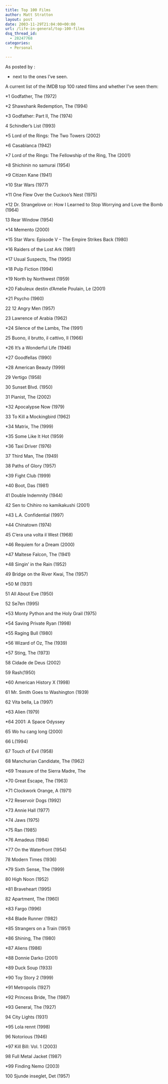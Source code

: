```yaml
---
title: Top 100 Films
author: Matt Stratton
layout: post
date: 2003-11-29T21:04:00+00:00
url: /life-in-general/top-100-films
dsq_thread_id:
  - 28247768
categories:
  - Personal

---
```

As posted by :

* next to the ones I&#8217;ve seen.

A current list of the IMDB top 100 rated films and whether I&#8217;ve seen them:

*1 Godfather, The (1972)
  
*2 Shawshank Redemption, The (1994)
  
*3 Godfather: Part II, The (1974)
  
4 Schindler&#8217;s List (1993)
  
*5 Lord of the Rings: The Two Towers (2002)
  
*6 Casablanca (1942)
  
*7 Lord of the Rings: The Fellowship of the Ring, The (2001)
  
*8 Shichinin no samurai (1954)
  
*9 Citizen Kane (1941)
  
*10 Star Wars (1977)
  
*11 One Flew Over the Cuckoo&#8217;s Nest (1975)
  
*12 Dr. Strangelove or: How I Learned to Stop Worrying and Love the Bomb (1964)
  
13 Rear Window (1954)
  
*14 Memento (2000)
  
*15 Star Wars: Episode V &#8211; The Empire Strikes Back (1980)
  
*16 Raiders of the Lost Ark (1981)
  
*17 Usual Suspects, The (1995)
  
*18 Pulp Fiction (1994)
  
*19 North by Northwest (1959)
  
*20 Fabuleux destin d&#8217;Amelie Poulain, Le (2001)
  
*21 Psycho (1960)
  
22 12 Angry Men (1957)
  
23 Lawrence of Arabia (1962)
  
*24 Silence of the Lambs, The (1991)
  
25 Buono, il brutto, il cattivo, Il (1966)
  
*26 It&#8217;s a Wonderful Life (1946)
  
*27 Goodfellas (1990)
  
*28 American Beauty (1999)
  
29 Vertigo (1958)
  
30 Sunset Blvd. (1950)
  
31 Pianist, The (2002)
  
*32 Apocalypse Now (1979)
  
33 To Kill a Mockingbird (1962)
  
*34 Matrix, The (1999)
  
*35 Some Like It Hot (1959)
  
*36 Taxi Driver (1976)
  
37 Third Man, The (1949)
  
38 Paths of Glory (1957)
  
*39 Fight Club (1999)
  
*40 Boot, Das (1981)
  
41 Double Indemnity (1944)
  
42 Sen to Chihiro no kamikakushi (2001)
  
*43 L.A. Confidential (1997)
  
*44 Chinatown (1974)
  
45 C&#8217;era una volta il West (1968)
  
*46 Requiem for a Dream (2000)
  
*47 Maltese Falcon, The (1941)
  
*48 Singin&#8217; in the Rain (1952)
  
49 Bridge on the River Kwai, The (1957)
  
*50 M (1931)
  
51 All About Eve (1950)
  
52 Se7en (1995)
  
*53 Monty Python and the Holy Grail (1975)
  
*54 Saving Private Ryan (1998)
  
*55 Raging Bull (1980)
  
*56 Wizard of Oz, The (1939)
  
*57 Sting, The (1973)
  
58 Cidade de Deus (2002)
  
59 Rash(1950)
  
*60 American History X (1998)
  
61 Mr. Smith Goes to Washington (1939)
  
62 Vita bella, La (1997)
  
*63 Alien (1979)
  
*64 2001: A Space Odyssey
  
65 Wo hu cang long (2000)
  
66 L(1994)
  
67 Touch of Evil (1958)
  
68 Manchurian Candidate, The (1962)
  
*69 Treasure of the Sierra Madre, The
  
*70 Great Escape, The (1963)
  
*71 Clockwork Orange, A (1971)
  
*72 Reservoir Dogs (1992)
  
*73 Annie Hall (1977)
  
*74 Jaws (1975)
  
*75 Ran (1985)
  
*76 Amadeus (1984)
  
*77 On the Waterfront (1954)
  
78 Modern Times (1936)
  
*79 Sixth Sense, The (1999)
  
80 High Noon (1952)
  
*81 Braveheart (1995)
  
82 Apartment, The (1960)
  
*83 Fargo (1996)
  
*84 Blade Runner (1982)
  
*85 Strangers on a Train (1951)
  
*86 Shining, The (1980)
  
*87 Aliens (1986)
  
*88 Donnie Darko (2001)
  
*89 Duck Soup (1933)
  
*90 Toy Story 2 (1999)
  
*91 Metropolis (1927)
  
*92 Princess Bride, The (1987)
  
*93 General, The (1927)
  
94 City Lights (1931)
  
*95 Lola rennt (1998)
  
96 Notorious (1946)
  
*97 Kill Bill: Vol. 1 (2003)
  
98 Full Metal Jacket (1987)
  
*99 Finding Nemo (2003)
  
100 Sjunde inseglet, Det (1957)